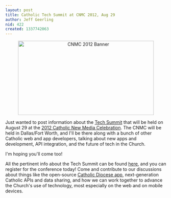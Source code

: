 ```yaml
---
layout: post
title: Catholic Tech Summit at CNMC 2012, Aug 29
author: Jeff Geerling
nid: 422
created: 1337742063
---
```

<p style="text-align: center;"><a href="http://cnmc.sqpn.com/"><img src="http://www.opensourcecatholic.com/sites/opensourcecatholic.com/files/user-uploads/Jeff%20Geerling/cnmc-2012-banner.jpg" alt="CNMC 2012 Banner" title="" width="425" height="232" /></a></p>

Just wanted to post information about the <a href="http://cnmc.sqpn.com/2012/05/21/cnmc-tech-summit-announced/">Tech Summit</a> that will be held on August 29 at the <a href="http://cnmc.sqpn.com/">2012 Catholic New Media Celebration</a>. The CNMC will be held in Dallas/Fort Worth, and I'll be there along with a bunch of other Catholic web and app developers, talking about new apps and development, API integration, and the future of tech in the Church.

I'm hoping you'll come too!

All the pertinent info about the Tech Summit can be found <a href="http://cnmc.sqpn.com/2012/05/21/cnmc-tech-summit-announced/">here</a>, and you can register for the conference today! Come and contribute to our discussions about things like the open-source <a href="http://www.opensourcecatholic.com/project/catholic-diocese-app">Catholic Diocese app</a>, next-generation Catholic APIs and data sharing, and how we can work together to advance the Church's use of technology, most especially on the web and on mobile devices.
